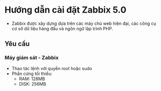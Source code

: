 # Hướng dẫn cài đặt Zabbix 5.0
* Zabbix được xây dựng dựa trên các máy chủ web hiện đại, các công cụ cơ sở dữ liệu hàng đầu và ngôn ngữ lập trình PHP.
## Yêu cầu
### Máy giám sát - Zabbix
* Thao tác lệnh với quyền root hoặc sudo
* Phần cứng tối thiểu:
    * RAM: 128MB
    * DISK: 256MB
